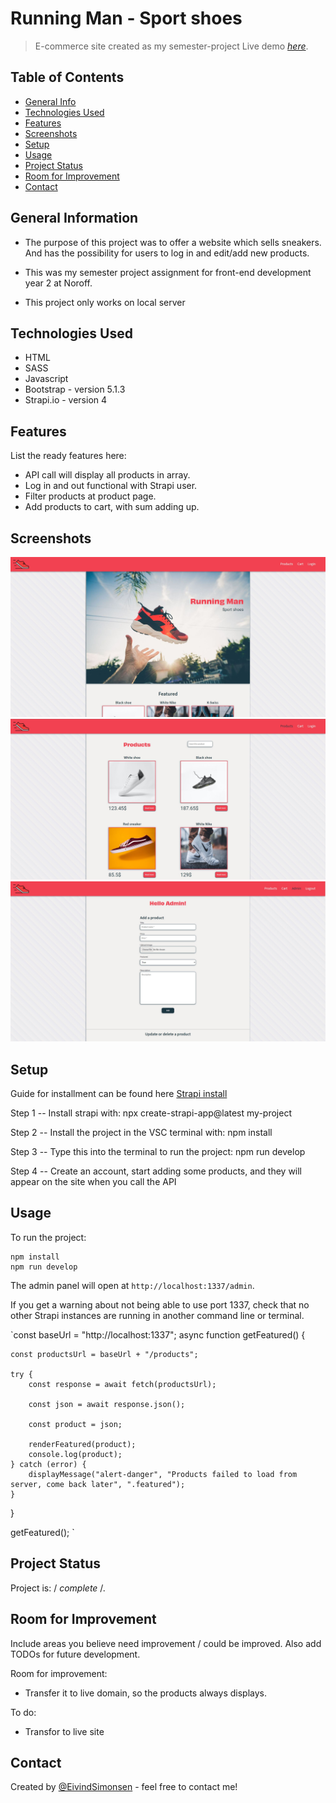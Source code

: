 # Running Man - Sport shoes

> E-commerce site created as my semester-project
> Live demo [_here_](https://running-man.netlify.app/). <!-- If you have the project hosted somewhere, include the link here. -->

## Table of Contents

- [General Info](#general-information)
- [Technologies Used](#technologies-used)
- [Features](#features)
- [Screenshots](#screenshots)
- [Setup](#setup)
- [Usage](#usage)
- [Project Status](#project-status)
- [Room for Improvement](#room-for-improvement)
- [Contact](#contact)
<!-- * [License](#license) -->

## General Information

- The purpose of this project was to offer a website which sells sneakers. And has the possibility for users to log in and edit/add new products.
- This was my semester project assignment for front-end development year 2 at Noroff.

- This project only works on local server
<!-- You don't have to answer all the questions - just the ones relevant to your project. -->

## Technologies Used

- HTML
- SASS
- Javascript
- Bootstrap - version 5.1.3
- Strapi.io - version 4

## Features

List the ready features here:

- API call will display all products in array.
- Log in and out functional with Strapi user.
- Filter products at product page.
- Add products to cart, with sum adding up.

## Screenshots

![Example screenshot](./img/screenshot1.JPG)
![Example screenshot](./img/screenshot2.JPG)
![Example screenshot](./img/screenshot3.JPG)

<!-- If you have screenshots you'd like to share, include them here. -->

## Setup

Guide for installment can be found here [Strapi install](https://strapi.io/)

Step 1
-- Install strapi with: npx create-strapi-app@latest my-project

Step 2
-- Install the project in the VSC terminal with: npm install

Step 3
-- Type this into the terminal to run the project: npm run develop

Step 4
-- Create an account, start adding some products, and they will appear on the site when you call the API

## Usage

To run the project:

```
npm install
npm run develop
```

The admin panel will open at `http://localhost:1337/admin`.

If you get a warning about not being able to use port 1337, check that no other Strapi instances are running in another command line or terminal.

`const baseUrl = "http://localhost:1337";
async function getFeatured() {

    const productsUrl = baseUrl + "/products";

    try {
        const response = await fetch(productsUrl);

        const json = await response.json();

        const product = json;

        renderFeatured(product);
        console.log(product);
    } catch (error) {
        displayMessage("alert-danger", "Products failed to load from server, come back later", ".featured");
    }

}

getFeatured();
`

## Project Status

Project is: / _complete_ /.

## Room for Improvement

Include areas you believe need improvement / could be improved. Also add TODOs for future development.

Room for improvement:

- Transfer it to live domain, so the products always displays.

To do:

- Transfor to live site

## Contact

Created by [@EivindSimonsen](https://www.linkedin.com/in/eivind-simonsen-9469121b9/) - feel free to contact me!

